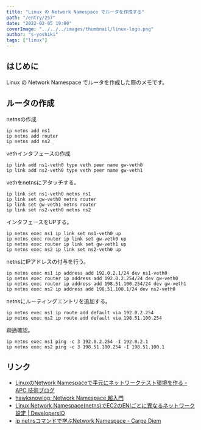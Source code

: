 ```yaml
---
title: "Linux の Network Namespace でルータを作成する"
path: "/entry/257"
date: "2022-02-05 19:00"
coverImage: "../../../images/thumbnail/linux-logo.png"
author: "s-yoshiki"
tags: ["linux"]
---
```



## はじめに

Linux の Network Namespace でルータを作成した際のメモです。

## ルータの作成


netnsの作成

```
ip netns add ns1
ip netns add router
ip netns add ns2
```

vethインタフェースの作成

```
ip link add ns1-veth0 type veth peer name gw-veth0
ip link add ns2-veth0 type veth peer name gw-veth1
```

vethをnetnsにアタッチする。

```
ip link set ns1-veth0 netns ns1
ip link set gw-veth0 netns router
ip link set gw-veth1 netns router
ip link set ns2-veth0 netns ns2
```

インタフェースをUPする。

```
ip netns exec ns1 ip link set ns1-veth0 up
ip netns exec router ip link set gw-veth0 up
ip netns exec router ip link set gw-veth1 up
ip netns exec ns2 ip link set ns2-veth0 up
```

netnsにIPアドレスの付与を行う。

```
ip netns exec ns1 ip address add 192.0.2.1/24 dev ns1-veth0
ip netns exec router ip address add 192.0.2.254/24 dev gw-veth0
ip netns exec router ip address add 198.51.100.254/24 dev gw-veth1
ip netns exec ns2 ip address add 198.51.100.1/24 dev ns2-veth0
```

netnsにルーティングエントリを追加する。

```
ip netns exec ns1 ip route add default via 192.0.2.254
ip netns exec ns2 ip route add default via 198.51.100.254
```

疎通確認。

```
ip netns exec ns1 ping -c 3 192.0.2.254 -I 192.0.2.1
ip netns exec ns2 ping -c 3 198.51.100.254 -I 198.51.100.1
```


## リンク

 - [LinuxのNetwork Namespaceで手元にネットワークテスト環境を作る - APC 技術ブログ](https://techblog.ap-com.co.jp/entry/2019/06/28/100439)
 - [hawksnowlog: Network Namespace 超入門](https://hawksnowlog.blogspot.com/2021/05/getting-started-network-namespace.html)
 - [Linux Network Namespace(netns)でEC2のENIごとに異なるネットワーク設定 | DevelopersIO](https://dev.classmethod.jp/articles/separate-networking-per-eni-by-linux-netns/)
 - [ip netnsコマンドで学ぶNetwork Namespace - Carpe Diem](https://christina04.hatenablog.com/entry/network-namespace)